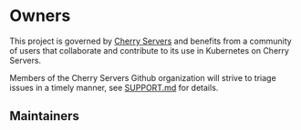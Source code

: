 # Owners

This project is governed by [Cherry Servers] and benefits from a community of users that
collaborate and contribute to its use in Kubernetes on Cherry Servers.

Members of the Cherry Servers Github organization will strive to triage issues in a
timely manner, see [SUPPORT.md] for details.

## Maintainers

[Cherry Servers]: https://cherryservers.com
[Cherry CLI]: https://github.com/cherryservers/cherryctl
[SUPPORT.md]: SUPPORT.md
